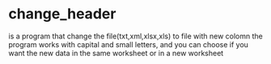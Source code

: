 # change_header
is a program that change the file(txt,xml,xlsx,xls) to file with new colomn
the program works with capital and small letters, and you can choose if you want the new data in the same worksheet or in a new worksheet
